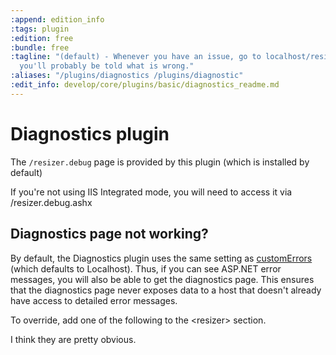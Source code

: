 ```yaml
---
:append: edition_info
:tags: plugin
:edition: free
:bundle: free
:tagline: "(default) - Whenever you have an issue, go to localhost/resizer.debug and
  you'll probably be told what is wrong."
:aliases: "/plugins/diagnostics /plugins/diagnostic"
:edit_info: develop/core/plugins/basic/diagnostics_readme.md
---
```


# Diagnostics plugin

The `/resizer.debug` page is provided by this plugin (which is installed by default)

If you're not using IIS Integrated mode, you will need to access it via /resizer.debug.ashx

## Diagnostics page not working?

By default, the Diagnostics plugin uses the same setting as [customErrors](http://msdn.microsoft.com/en-us/library/h0hfz6fc%28v=vs.100%29.aspx) (which defaults to Localhost). Thus, if you can see ASP.NET error messages, you will also be able to get the diagnostics page. This ensures that the diagnostics page never exposes data to a host that doesn't already have access to detailed error messages. 

To override, add one of the following to the &lt;resizer&gt; section.

  <diagnostics enableFor="AllHosts" />
  <diagnostics enableFor="Localhost" />
  <diagnostics enableFor="None" />
  


I think they are pretty obvious.